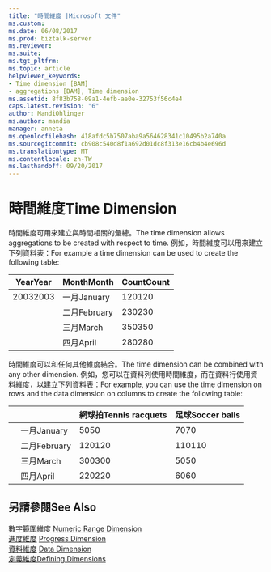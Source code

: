 ```yaml
---
title: "時間維度 |Microsoft 文件"
ms.custom: 
ms.date: 06/08/2017
ms.prod: biztalk-server
ms.reviewer: 
ms.suite: 
ms.tgt_pltfrm: 
ms.topic: article
helpviewer_keywords:
- Time dimension [BAM]
- aggregations [BAM], Time dimension
ms.assetid: 8f83b758-09a1-4efb-ae0e-32753f56c4e4
caps.latest.revision: "6"
author: MandiOhlinger
ms.author: mandia
manager: anneta
ms.openlocfilehash: 418afdc5b7507aba9a564628341c10495b2a740a
ms.sourcegitcommit: cb908c540d8f1a692d01dc8f313e16cb4b4e696d
ms.translationtype: MT
ms.contentlocale: zh-TW
ms.lasthandoff: 09/20/2017
---
```

# <a name="time-dimension"></a><span data-ttu-id="a9bd9-102">時間維度</span><span class="sxs-lookup"><span data-stu-id="a9bd9-102">Time Dimension</span></span>
<span data-ttu-id="a9bd9-103">時間維度可用來建立與時間相關的彙總。</span><span class="sxs-lookup"><span data-stu-id="a9bd9-103">The time dimension allows aggregations to be created with respect to time.</span></span> <span data-ttu-id="a9bd9-104">例如，時間維度可以用來建立下列資料表：</span><span class="sxs-lookup"><span data-stu-id="a9bd9-104">For example a time dimension can be used to create the following table:</span></span>  
  
|<span data-ttu-id="a9bd9-105">Year</span><span class="sxs-lookup"><span data-stu-id="a9bd9-105">Year</span></span>|<span data-ttu-id="a9bd9-106">Month</span><span class="sxs-lookup"><span data-stu-id="a9bd9-106">Month</span></span>|<span data-ttu-id="a9bd9-107">Count</span><span class="sxs-lookup"><span data-stu-id="a9bd9-107">Count</span></span>|  
|----------|-----------|-----------|  
|<span data-ttu-id="a9bd9-108">2003</span><span class="sxs-lookup"><span data-stu-id="a9bd9-108">2003</span></span>|<span data-ttu-id="a9bd9-109">一月</span><span class="sxs-lookup"><span data-stu-id="a9bd9-109">January</span></span>|<span data-ttu-id="a9bd9-110">120</span><span class="sxs-lookup"><span data-stu-id="a9bd9-110">120</span></span>|  
||<span data-ttu-id="a9bd9-111">二月</span><span class="sxs-lookup"><span data-stu-id="a9bd9-111">February</span></span>|<span data-ttu-id="a9bd9-112">230</span><span class="sxs-lookup"><span data-stu-id="a9bd9-112">230</span></span>|  
||<span data-ttu-id="a9bd9-113">三月</span><span class="sxs-lookup"><span data-stu-id="a9bd9-113">March</span></span>|<span data-ttu-id="a9bd9-114">350</span><span class="sxs-lookup"><span data-stu-id="a9bd9-114">350</span></span>|  
||<span data-ttu-id="a9bd9-115">四月</span><span class="sxs-lookup"><span data-stu-id="a9bd9-115">April</span></span>|<span data-ttu-id="a9bd9-116">280</span><span class="sxs-lookup"><span data-stu-id="a9bd9-116">280</span></span>|  
  
 <span data-ttu-id="a9bd9-117">時間維度可以和任何其他維度結合。</span><span class="sxs-lookup"><span data-stu-id="a9bd9-117">The time dimension can be combined with any other dimension.</span></span> <span data-ttu-id="a9bd9-118">例如，您可以在資料列使用時間維度，而在資料行使用資料維度，以建立下列資料表：</span><span class="sxs-lookup"><span data-stu-id="a9bd9-118">For example, you can use the time dimension on rows and the data dimension on columns to create the following table:</span></span>  
  
|||<span data-ttu-id="a9bd9-119">網球拍</span><span class="sxs-lookup"><span data-stu-id="a9bd9-119">Tennis racquets</span></span>|<span data-ttu-id="a9bd9-120">足球</span><span class="sxs-lookup"><span data-stu-id="a9bd9-120">Soccer balls</span></span>|  
|------|------|---------------------|------------------|  
||<span data-ttu-id="a9bd9-121">一月</span><span class="sxs-lookup"><span data-stu-id="a9bd9-121">January</span></span>|<span data-ttu-id="a9bd9-122">50</span><span class="sxs-lookup"><span data-stu-id="a9bd9-122">50</span></span>|<span data-ttu-id="a9bd9-123">70</span><span class="sxs-lookup"><span data-stu-id="a9bd9-123">70</span></span>|  
||<span data-ttu-id="a9bd9-124">二月</span><span class="sxs-lookup"><span data-stu-id="a9bd9-124">February</span></span>|<span data-ttu-id="a9bd9-125">120</span><span class="sxs-lookup"><span data-stu-id="a9bd9-125">120</span></span>|<span data-ttu-id="a9bd9-126">110</span><span class="sxs-lookup"><span data-stu-id="a9bd9-126">110</span></span>|  
||<span data-ttu-id="a9bd9-127">三月</span><span class="sxs-lookup"><span data-stu-id="a9bd9-127">March</span></span>|<span data-ttu-id="a9bd9-128">300</span><span class="sxs-lookup"><span data-stu-id="a9bd9-128">300</span></span>|<span data-ttu-id="a9bd9-129">50</span><span class="sxs-lookup"><span data-stu-id="a9bd9-129">50</span></span>|  
||<span data-ttu-id="a9bd9-130">四月</span><span class="sxs-lookup"><span data-stu-id="a9bd9-130">April</span></span>|<span data-ttu-id="a9bd9-131">220</span><span class="sxs-lookup"><span data-stu-id="a9bd9-131">220</span></span>|<span data-ttu-id="a9bd9-132">60</span><span class="sxs-lookup"><span data-stu-id="a9bd9-132">60</span></span>|  
  
## <a name="see-also"></a><span data-ttu-id="a9bd9-133">另請參閱</span><span class="sxs-lookup"><span data-stu-id="a9bd9-133">See Also</span></span>  
 <span data-ttu-id="a9bd9-134">[數字範圍維度](../core/numeric-range-dimension.md) </span><span class="sxs-lookup"><span data-stu-id="a9bd9-134">[Numeric Range Dimension](../core/numeric-range-dimension.md) </span></span>  
 <span data-ttu-id="a9bd9-135">[進度維度](../core/progress-dimension.md) </span><span class="sxs-lookup"><span data-stu-id="a9bd9-135">[Progress Dimension](../core/progress-dimension.md) </span></span>  
 <span data-ttu-id="a9bd9-136">[資料維度](../core/data-dimension.md) </span><span class="sxs-lookup"><span data-stu-id="a9bd9-136">[Data Dimension](../core/data-dimension.md) </span></span>  
 [<span data-ttu-id="a9bd9-137">定義維度</span><span class="sxs-lookup"><span data-stu-id="a9bd9-137">Defining Dimensions</span></span>](../core/defining-dimensions.md)